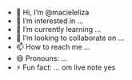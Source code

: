 - 👋 Hi, I’m @macieleliza
- 👀 I’m interested in ...
- 🌱 I’m currently learning ...
- 💞️ I’m looking to collaborate on ...
- 📫 How to reach me ...
- 😄 Pronouns: ...
- ⚡ Fun fact: ...
om live note yes 
<!---
macieleliza/macieleliza is a ✨ special ✨ repository because its `README.md` (this file) appears on your GitHub profile.
You can click the Preview link to take a look at your changes.
--->
